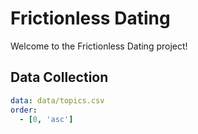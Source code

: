 # Frictionless Dating

Welcome to the Frictionless Dating project!

## Data Collection

```yaml table
data: data/topics.csv
order:
  - [0, 'asc']
```
